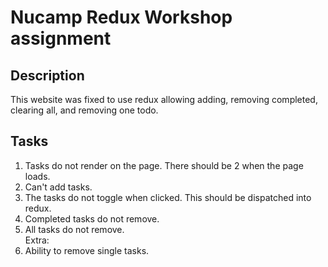 # Nucamp Redux Workshop assignment
## Description 
This website was fixed to use redux allowing adding, removing completed, clearing all, and removing one todo. 
## Tasks
<ol><li>Tasks do not render on the page. There should be 2 when the
                  page loads.
                </li>
                <li>Can't add tasks.</li>
                <li>
                  The tasks do not toggle when clicked. This should be
                  dispatched into redux.
                </li>
                <li>Completed tasks do not remove.</li>
                <li>All tasks do not remove.</li>
                <div>Extra:</div>
                <li>Ability to remove single tasks.</li></ol>
                
